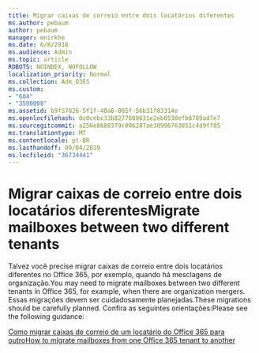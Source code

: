 ```yaml
---
title: Migrar caixas de correio entre dois locatários diferentes
ms.author: pebaum
author: pebaum
manager: mnirkhe
ms.date: 6/8/2018
ms.audience: Admin
ms.topic: article
ROBOTS: NOINDEX, NOFOLLOW
localization_priority: Normal
ms.collection: Adm_O365
ms.custom:
- "684"
- "3500008"
ms.assetid: b9f57026-5f1f-48a8-805f-56b31f83314e
ms.openlocfilehash: 0c0cebc33b8277689631e2eb0530efb8789ad7e7
ms.sourcegitcommit: a256e8680379c006287ae30996763051c4d9ff85
ms.translationtype: MT
ms.contentlocale: pt-BR
ms.lasthandoff: 09/04/2019
ms.locfileid: "36734441"
---
```

# <a name="migrate-mailboxes-between-two-different-tenants"></a><span data-ttu-id="1e92b-102">Migrar caixas de correio entre dois locatários diferentes</span><span class="sxs-lookup"><span data-stu-id="1e92b-102">Migrate mailboxes between two different tenants</span></span>

<span data-ttu-id="1e92b-103">Talvez você precise migrar caixas de correio entre dois locatários diferentes no Office 365, por exemplo, quando há mesclagens de organização.</span><span class="sxs-lookup"><span data-stu-id="1e92b-103">You may need to migrate mailboxes between two different tenants in Office 365, for example, when there are organization mergers.</span></span> <span data-ttu-id="1e92b-104">Essas migrações devem ser cuidadosamente planejadas.</span><span class="sxs-lookup"><span data-stu-id="1e92b-104">These migrations should be carefully planned.</span></span> <span data-ttu-id="1e92b-105">Confira as seguintes orientações:</span><span class="sxs-lookup"><span data-stu-id="1e92b-105">Please see the following guidance:</span></span>
  
[<span data-ttu-id="1e92b-106">Como migrar caixas de correio de um locatário do Office 365 para outro</span><span class="sxs-lookup"><span data-stu-id="1e92b-106">How to migrate mailboxes from one Office 365 tenant to another</span></span>](https://docs.microsoft.com/Exchange/mailbox-migration/migrate-mailboxes-across-tenants)
  